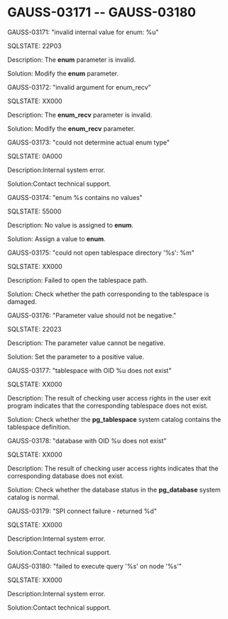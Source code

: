 # GAUSS-03171 -- GAUSS-03180<a name="EN-US_TOPIC_0302073086"></a>

GAUSS-03171: "invalid internal value for enum: %u"

SQLSTATE: 22P03

Description: The  **enum**  parameter is invalid.

Solution: Modify the  **enum**  parameter.

GAUSS-03172: "invalid argument for enum\_recv"

SQLSTATE: XX000

Description: The  **enum\_recv**  parameter is invalid.

Solution: Modify the  **enum\_recv**  parameter.

GAUSS-03173: "could not determine actual enum type"

SQLSTATE: 0A000

Description:Internal system error.

Solution:Contact technical support.

GAUSS-03174: "enum %s contains no values"

SQLSTATE: 55000

Description: No value is assigned to  **enum**.

Solution: Assign a value to  **enum**.

GAUSS-03175: "could not open tablespace directory '%s': %m"

SQLSTATE: XX000

Description: Failed to open the tablespace path.

Solution: Check whether the path corresponding to the tablespace is damaged.

GAUSS-03176: "Parameter value should not be negative."

SQLSTATE: 22023

Description: The parameter value cannot be negative.

Solution: Set the parameter to a positive value.

GAUSS-03177: "tablespace with OID %u does not exist"

SQLSTATE: XX000

Description: The result of checking user access rights in the user exit program indicates that the corresponding tablespace does not exist.

Solution: Check whether the  **pg\_tablespace**  system catalog contains the tablespace definition.

GAUSS-03178: "database with OID %u does not exist"

SQLSTATE: XX000

Description: The result of checking user access rights indicates that the corresponding database does not exist.

Solution: Check whether the database status in the  **pg\_database**  system catalog is normal.

GAUSS-03179: "SPI connect failure - returned %d"

SQLSTATE: XX000

Description:Internal system error.

Solution:Contact technical support.

GAUSS-03180: "failed to execute query '%s' on node '%s'"

SQLSTATE: XX000

Description:Internal system error.

Solution:Contact technical support.


